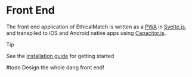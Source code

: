 # Front End
The front end application of EthicalMatch is written as a [PWA](https://developer.mozilla.org/en-US/docs/Web/Progressive_web_apps) in [Svelte.js](https://svelte.dev), and transpiled to iOS and Android native apps using [Capacitor.js](https://capacitorjs.com/).

> [!Tip]
> See the [installation guide](Setup#Installation) for getting started

#todo Design the whole dang front end!